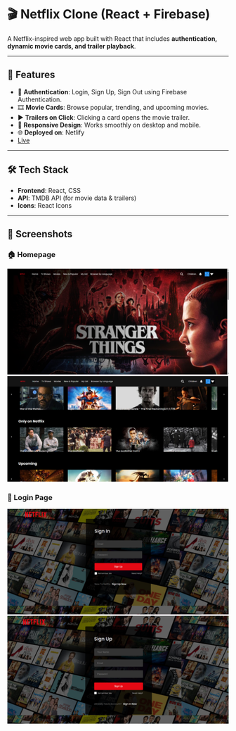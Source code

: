 # 🎬 Netflix Clone (React + Firebase)

A Netflix-inspired web app built with React that includes **authentication, dynamic movie cards, and trailer playback**.  

---

## 🚀 Features
- 🔐 **Authentication**: Login, Sign Up, Sign Out using Firebase Authentication.  
- 🎞️ **Movie Cards**: Browse popular, trending, and upcoming movies.  
- ▶️ **Trailers on Click**: Clicking a card opens the movie trailer.  
- 📱 **Responsive Design**: Works smoothly on desktop and mobile.  
- 🌐 **Deployed on**: Netlify
- [Live](https://ornate-semifreddo-0f97fc.netlify.app/)

---

## 🛠️ Tech Stack
- **Frontend**: React, CSS  
- **API**: TMDB API (for movie data & trailers)  
- **Icons**: React Icons  

---




## 📸 Screenshots  

### 🏠 Homepage

![Login Screenshot](src/assets/screenshots/homepage1.png)
![Login Screenshot](src/assets/screenshots/homepage2.png)


### 🔑 Login Page
![Homepage Screenshot](src/assets/screenshots/login1.png)
![Homepage Screenshot](src/assets/screenshots/login2.png)

